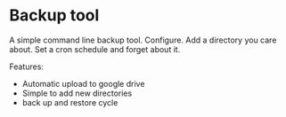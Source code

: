 # Backup tool

A simple command line backup tool.
Configure. Add a directory you care about. Set a cron schedule and forget about it.

Features:

* Automatic upload to google drive
* Simple to add new directories
* back up and restore cycle
